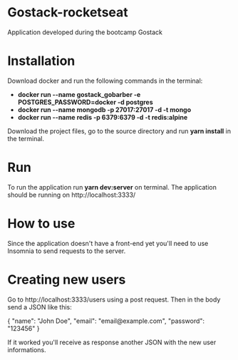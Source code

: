 # Gostack-rocketseat
Application developed during the bootcamp Gostack

# Installation
Download docker and run the following commands in the terminal:
<ul>
  <li><strong>docker run --name gostack_gobarber -e POSTGRES_PASSWORD=docker -d postgres</strong></li>
  <li><strong>docker run --name mongodb -p 27017:27017 -d -t mongo</strong></li>
  <li><strong>docker run --name redis -p 6379:6379 -d -t redis:alpine</strong></li>
</ul>

Download the project files, go to the source directory and run <strong>yarn install</strong> in the terminal.

# Run
To run the application run <strong>yarn dev:server</strong> on terminal. The application should be running on http://localhost:3333/
 
# How to use
Since the application doesn't have a front-end yet you'll need to use Insomnia to send requests to the server.

# Creating new users
Go to http://localhost:3333/users using a post request. Then in the body send a JSON like this:
<div>
{
	"name": "John Doe",
	"email": "email@example.com", 
	"password": "123456"
}
</div>

If it worked you'll receive as response another JSON with the new user informations.
